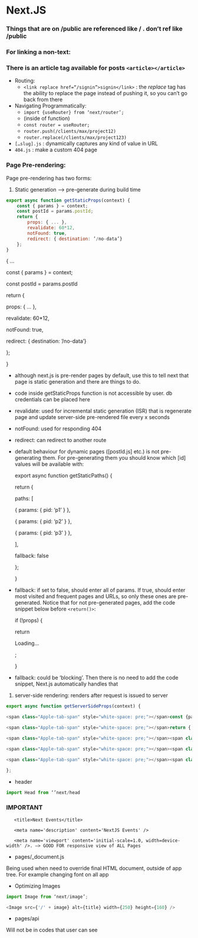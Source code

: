 # **Next.JS**

### **Things that are on /public are referenced like / . don’t ref like /public**

### **For linking a non-text:**


### **There is an article tag available for posts `<article></article>`**

- Routing:
  - `<link replace href=“/signin”>signin</link>` : the _replace_ tag has the ability to replace the page instead of pushing it, so you can’t go back from there
- Navigating Programmatically:
  - `import {useRouter} from ‘next/router’;`
  - (inside of function)
  - `const router = useRouter;`
  - `router.push(/clients/max/project12)`
  - `router.replace(/clients/max/project123)`
- `[…slug].js` : dynamically captures any kind of value in URL
- `404.js` : make a custom 404 page

### **Page Pre-rendering:**

Page pre-rendering has two forms:

1. Static generation —> pre-generate during build time

```javascript
export async function getStaticProps(context) {  
    const { params } = context;
    const postId = params.postId;
    return {
        props: { ... },
        revalidate: 60*12,
        notFound: true,
        redirect: { destination: ’/no-data’}
    };
}
```

<span class="Apple-tab-span" style="white-space: pre;"></span>{ …

<span class="Apple-tab-span" style="white-space: pre;"></span>const { params } = context;

<span class="Apple-tab-span" style="white-space: pre;"></span>const postId = params.postId

<span class="Apple-tab-span" style="white-space: pre;"></span>return {

<span class="Apple-tab-span" style="white-space: pre;"></span><span class="Apple-tab-span" style="white-space: pre;"></span>props: { … },

<span class="Apple-tab-span" style="white-space: pre;"></span><span class="Apple-tab-span" style="white-space: pre;"></span>revalidate: 60\*12,

<span class="Apple-tab-span" style="white-space: pre;"></span><span class="Apple-tab-span" style="white-space: pre;"></span>notFound: true,

<span class="Apple-tab-span" style="white-space: pre;"></span><span class="Apple-tab-span" style="white-space: pre;"></span>redirect: { destination: ’/no-data’}

<span class="Apple-tab-span" style="white-space: pre;"></span><span class="Apple-tab-span" style="white-space: pre;"></span>

<span class="Apple-tab-span" style="white-space: pre;"></span>};

<span class="Apple-tab-span" style="white-space: pre;"></span>}

- although next.js is pre-render pages by default, use this to tell next that page is static generation and there are things to do.
- code inside getStaticProps function is not accessible by user. db credentials can be placed here
- revalidate: used for incremental static generation (ISR) that is regenerate page and update server-side pre-rendered file every x seconds
- notFound: used for responding 404
- redirect: can redirect to another route

- default behaviour for dynamic pages ([postId.js] etc.) is not pre-generating them. For pre-generating them you should know which [id] values will be available with:

  export async function getStaticPaths() {

  <span class="Apple-tab-span" style="white-space: pre;"></span>return {

  <span class="Apple-tab-span" style="white-space: pre;"></span><span class="Apple-tab-span" style="white-space: pre;"></span><span class="Apple-tab-span" style="white-space: pre;"></span>paths: [

  <span class="Apple-tab-span" style="white-space: pre;"></span><span class="Apple-tab-span" style="white-space: pre;"></span><span class="Apple-tab-span" style="white-space: pre;"></span><span class="Apple-tab-span" style="white-space: pre;"></span>{ params: { pid: ‘p1’ } },

  <span class="Apple-tab-span" style="white-space: pre;"></span><span class="Apple-tab-span" style="white-space: pre;"></span><span class="Apple-tab-span" style="white-space: pre;"></span><span class="Apple-tab-span" style="white-space: pre;"></span>{ params: { pid: ‘p2’ } },

  <span class="Apple-tab-span" style="white-space: pre;"></span><span class="Apple-tab-span" style="white-space: pre;"></span><span class="Apple-tab-span" style="white-space: pre;"></span><span class="Apple-tab-span" style="white-space: pre;"></span>{ params: { pid: ‘p3’ } },

  <span class="Apple-tab-span" style="white-space: pre;"></span><span class="Apple-tab-span" style="white-space: pre;"></span><span class="Apple-tab-span" style="white-space: pre;"></span>],

  <span class="Apple-tab-span" style="white-space: pre;"></span><span class="Apple-tab-span" style="white-space: pre;"></span><span class="Apple-tab-span" style="white-space: pre;"></span>fallback: false

  <span class="Apple-tab-span" style="white-space: pre;"></span><span class="Apple-tab-span" style="white-space: pre;"></span>};

  }

- fallback: if set to false, should enter all of params. If true, should enter most visited and frequent pages and URLs, so only these ones are pre-generated. Notice that for not pre-generated pages, add the code snippet below before `<return()>`:

  if (!props) {

  <span class="Apple-tab-span" style="white-space: pre;"></span>return <p>Loading…</p>;

  }

- fallback: could be ‘blocking’. Then there is no need to add the code snippet, Next.js automatically handles that

1. server-side rendering: renders after request is issued to server

```javascript
export async function getServerSideProps(context) {

<span class="Apple-tab-span" style="white-space: pre;"></span>const {params, req, res} = context;

<span class="Apple-tab-span" style="white-space: pre;"></span>return {

<span class="Apple-tab-span" style="white-space: pre;"></span><span class="Apple-tab-span" style="white-space: pre;"></span>props: {

<span class="Apple-tab-span" style="white-space: pre;"></span><span class="Apple-tab-span" style="white-space: pre;"></span><span class="Apple-tab-span" style="white-space: pre;"></span>username: ‘asghar’

<span class="Apple-tab-span" style="white-space: pre;"></span><span class="Apple-tab-span" style="white-space: pre;"></span>}

};
```

- header

```javascript
import Head from ‘’next/head
```

### IMPORTANT

  <Head>

       <title>Next Events</title>

       <meta name='description' content='NextJS Events' />

       <meta name='viewport' content='initial-scale=1.0, width=device-width' />. —> GOOD FOR responsive view of ALL Pages

  </Head>

- pages/\_document.js

Being used when need to override final HTML document, outside of app tree. For example changing font on all app

- Optimizing Images

```javascript
import Image from ‘next/image’;

<Image src={'/' + image} alt={title} width={250} height={160} />
```

- pages/api

Will not be in codes that user can see